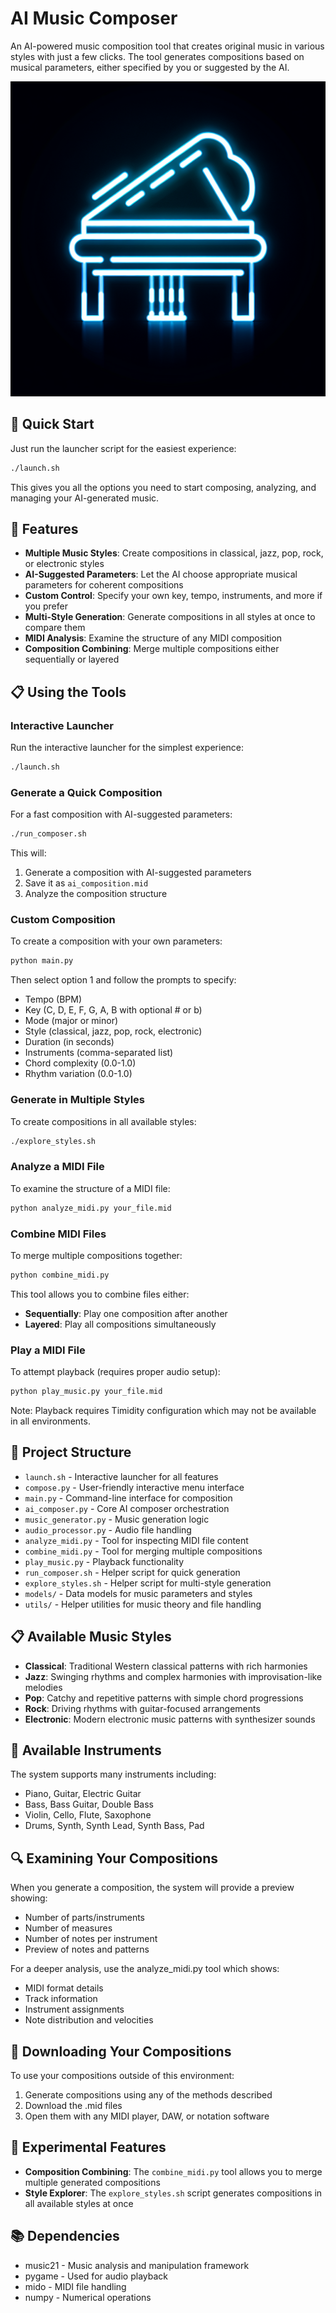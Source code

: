 # AI Music Composer

An AI-powered music composition tool that creates original music in various styles with just a few clicks. The tool generates compositions based on musical parameters, either specified by you or suggested by the AI.

![AI Music Composer](generated-icon.png)

## 🎵 Quick Start

Just run the launcher script for the easiest experience:

```bash
./launch.sh
```

This gives you all the options you need to start composing, analyzing, and managing your AI-generated music.

## 🎹 Features

- **Multiple Music Styles**: Create compositions in classical, jazz, pop, rock, or electronic styles
- **AI-Suggested Parameters**: Let the AI choose appropriate musical parameters for coherent compositions
- **Custom Control**: Specify your own key, tempo, instruments, and more if you prefer
- **Multi-Style Generation**: Generate compositions in all styles at once to compare them
- **MIDI Analysis**: Examine the structure of any MIDI composition 
- **Composition Combining**: Merge multiple compositions either sequentially or layered

## 📋 Using the Tools

### Interactive Launcher

Run the interactive launcher for the simplest experience:

```bash
./launch.sh
```

### Generate a Quick Composition

For a fast composition with AI-suggested parameters:

```bash
./run_composer.sh
```

This will:
1. Generate a composition with AI-suggested parameters
2. Save it as `ai_composition.mid`
3. Analyze the composition structure

### Custom Composition

To create a composition with your own parameters:

```bash
python main.py
```

Then select option 1 and follow the prompts to specify:
- Tempo (BPM)
- Key (C, D, E, F, G, A, B with optional # or b)
- Mode (major or minor)
- Style (classical, jazz, pop, rock, electronic)
- Duration (in seconds)
- Instruments (comma-separated list)
- Chord complexity (0.0-1.0)
- Rhythm variation (0.0-1.0)

### Generate in Multiple Styles

To create compositions in all available styles:

```bash
./explore_styles.sh
```

### Analyze a MIDI File

To examine the structure of a MIDI file:

```bash
python analyze_midi.py your_file.mid
```

### Combine MIDI Files

To merge multiple compositions together:

```bash
python combine_midi.py
```

This tool allows you to combine files either:
- **Sequentially**: Play one composition after another
- **Layered**: Play all compositions simultaneously

### Play a MIDI File

To attempt playback (requires proper audio setup):

```bash
python play_music.py your_file.mid
```

Note: Playback requires Timidity configuration which may not be available in all environments.

## 🧩 Project Structure

- `launch.sh` - Interactive launcher for all features
- `compose.py` - User-friendly interactive menu interface
- `main.py` - Command-line interface for composition
- `ai_composer.py` - Core AI composer orchestration
- `music_generator.py` - Music generation logic
- `audio_processor.py` - Audio file handling
- `analyze_midi.py` - Tool for inspecting MIDI file content
- `combine_midi.py` - Tool for merging multiple compositions
- `play_music.py` - Playback functionality
- `run_composer.sh` - Helper script for quick generation
- `explore_styles.sh` - Helper script for multi-style generation
- `models/` - Data models for music parameters and styles
- `utils/` - Helper utilities for music theory and file handling

## 📋 Available Music Styles

- **Classical**: Traditional Western classical patterns with rich harmonies
- **Jazz**: Swinging rhythms and complex harmonies with improvisation-like melodies
- **Pop**: Catchy and repetitive patterns with simple chord progressions
- **Rock**: Driving rhythms with guitar-focused arrangements
- **Electronic**: Modern electronic music patterns with synthesizer sounds

## 🎻 Available Instruments

The system supports many instruments including:
- Piano, Guitar, Electric Guitar
- Bass, Bass Guitar, Double Bass 
- Violin, Cello, Flute, Saxophone
- Drums, Synth, Synth Lead, Synth Bass, Pad

## 🔍 Examining Your Compositions

When you generate a composition, the system will provide a preview showing:
- Number of parts/instruments
- Number of measures
- Number of notes per instrument
- Preview of notes and patterns

For a deeper analysis, use the analyze_midi.py tool which shows:
- MIDI format details
- Track information
- Instrument assignments
- Note distribution and velocities

## 💾 Downloading Your Compositions

To use your compositions outside of this environment:
1. Generate compositions using any of the methods described
2. Download the .mid files
3. Open them with any MIDI player, DAW, or notation software

## 🧪 Experimental Features

- **Composition Combining**: The `combine_midi.py` tool allows you to merge multiple generated compositions
- **Style Explorer**: The `explore_styles.sh` script generates compositions in all available styles at once

## 📚 Dependencies

- music21 - Music analysis and manipulation framework
- pygame - Used for audio playback
- mido - MIDI file handling
- numpy - Numerical operations